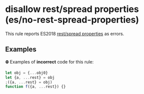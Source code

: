 # disallow rest/spread properties (es/no-rest-spread-properties)

This rule reports ES2018 [rest/spread properties](https://github.com/tc39/proposal-object-rest-spread#readme) as errors.

## Examples

⛔ Examples of **incorrect** code for this rule:

```js
let obj = {...obj0}
let {a, ...rest} = obj
;({a, ...rest} = obj)
function f({a, ...rest}) {}
```
